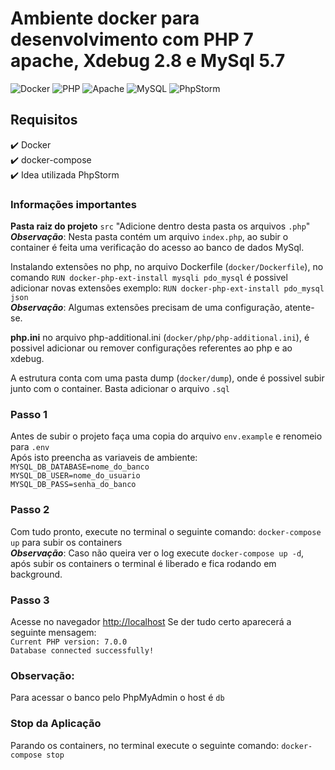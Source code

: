 # Ambiente docker para desenvolvimento com PHP 7 apache, Xdebug 2.8 e MySql 5.7

![Docker](https://img.shields.io/badge/Docker-2CA5E0?style=for-the-badge&logo=docker&logoColor=white)
![PHP](https://img.shields.io/badge/php-%23777BB4.svg?style=for-the-badge&logo=php&logoColor=white)
![Apache](https://img.shields.io/badge/apache-%23D42029.svg?style=for-the-badge&logo=apache&logoColor=white)
![MySQL](https://img.shields.io/badge/MySQL-00000F?style=for-the-badge&logo=mysql&logoColor=white)
![PhpStorm](https://img.shields.io/badge/phpstorm-143?style=for-the-badge&logo=phpstorm&logoColor=black&color=black&labelColor=darkorchid)

## Requisitos
✔️ Docker  
✔️ docker-compose  
✔️ Idea utilizada PhpStorm  

### Informações importantes
**Pasta raiz do projeto** `src` "Adicione dentro desta pasta os arquivos `.php`"  
**_Observação_**: Nesta pasta contém um arquivo `index.php`, ao subir o container é feita uma verificação do acesso ao banco de dados MySql.  

Instalando extensões no php, no arquivo Dockerfile (`docker/Dockerfile`), no comando `RUN docker-php-ext-install mysqli pdo_mysql` é possivel adicionar novas extensões exemplo: `RUN docker-php-ext-install pdo_mysql json`  
**_Observação_**: Algumas extensões precisam de uma configuração, atente-se.

**php.ini** no arquivo php-additional.ini (`docker/php/php-additional.ini`), é possivel adicionar ou remover configurações referentes ao php e ao xdebug.

A estrutura conta com uma pasta dump (`docker/dump`), onde é possivel subir junto com o container. Basta adicionar o arquivo `.sql`

### Passo 1
Antes de subir o projeto faça uma copia do arquivo `env.example` e renomeio para `.env`  
Após isto preencha as variaveis de ambiente:  
`MYSQL_DB_DATABASE=nome_do_banco`  
`MYSQL_DB_USER=nome_do_usuario`  
`MYSQL_DB_PASS=senha_do_banco`

### Passo 2
Com tudo pronto, execute no terminal o seguinte comando: `docker-compose up` para subir os containers  
**_Observação_**: Caso não queira ver o log execute `docker-compose up -d`, após subir os containers o terminal é liberado e fica rodando em background.

### Passo 3
Acesse no navegador [http://localhost](http://localhost)
Se der tudo certo aparecerá a seguinte mensagem:  
`Current PHP version: 7.0.0`  
`Database connected successfully!`

### Observação:
Para acessar o banco pelo PhpMyAdmin o host é `db`

### Stop da Aplicação
Parando os containers, no terminal execute o seguinte comando: `docker-compose stop`
